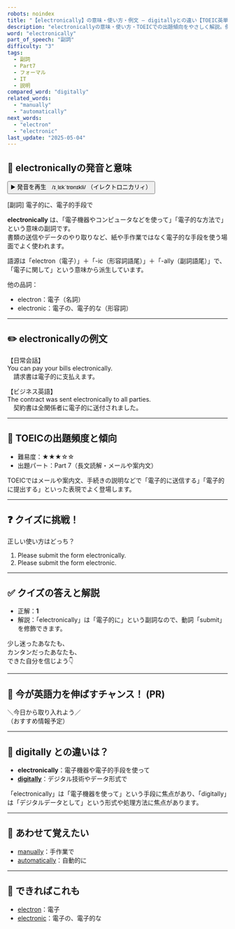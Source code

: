 ```yaml
---
robots: noindex
title: "【electronically】の意味・使い方・例文 ― digitallyとの違い【TOEIC英単語】"
description: "electronicallyの意味・使い方・TOEICでの出題傾向をやさしく解説。例文・クイズ付きでdigitallyとの違いもわかりやすく学べます。"
word: "electronically"
part_of_speech: "副詞"
difficulty: "3"
tags:
  - 副詞
  - Part7
  - フォーマル
  - IT
  - 説明
compared_word: "digitally"
related_words:
  - "manually"
  - "automatically"
next_words:
  - "electron"
  - "electronic"
last_update: "2025-05-04"
---
```


## 🔰 electronicallyの発音と意味

<button class="play-audio" onclick="playTTS('electronically')">
  <span class="play-audio-main">
    ▶️ 発音を再生　/ɪˌlɛkˈtrɒnɪkli/
  </span>
  <span class="play-audio-sub">
    （イレクトロニカリィ）
  </span>
</button>

[副詞] 電子的に、電子的手段で

**electronically** は、「電子機器やコンピュータなどを使って」「電子的な方法で」という意味の副詞です。  
書類の送信やデータのやり取りなど、紙や手作業ではなく電子的な手段を使う場面でよく使われます。

語源は「electron（電子）」＋「-ic（形容詞語尾）」＋「-ally（副詞語尾）」で、「電子に関して」という意味から派生しています。

他の品詞：  
- electron：電子（名詞）
- electronic：電子の、電子的な（形容詞）

---

## ✏️ electronicallyの例文

【日常会話】  
You can pay your bills electronically.  
　請求書は電子的に支払えます。

【ビジネス英語】  
The contract was sent electronically to all parties.  
　契約書は全関係者に電子的に送付されました。

---

## 🎯 TOEICの出題頻度と傾向

- 難易度：★★★☆☆
- 出題パート：Part 7（長文読解・メールや案内文）

TOEICではメールや案内文、手続きの説明などで「電子的に送信する」「電子的に提出する」といった表現でよく登場します。

---

## ❓ クイズに挑戦！

正しい使い方はどっち？

1. Please submit the form electronically.  
2. Please submit the form electronic.

---

## ✅ クイズの答えと解説

- 正解：**1**
- 解説：「electronically」は「電子的に」という副詞なので、動詞「submit」を修飾できます。

少し迷ったあなたも、  
カンタンだったあなたも、  
できた自分を信じよう👇️

---

## 🚀 今が英語力を伸ばすチャンス！ (PR)

<div class="info-center">
＼今日から取り入れよう／<br>  
（おすすめ情報予定）
</div>

---

## 🤔  digitally との違いは？

- **electronically**：電子機器や電子的手段を使って
- **[digitally](/digitally)**：デジタル技術やデータ形式で

「electronically」は「電子機器を使って」という手段に焦点があり、「digitally」は「デジタルデータとして」という形式や処理方法に焦点があります。

---

## 🧩 あわせて覚えたい

- [manually](/manually)：手作業で
- [automatically](/automatically)：自動的に

---

## 📖 できればこれも

- [electron](/electron)：電子
- [electronic](/electronic)：電子の、電子的な

<!-- cvid: aid49_bid21 -->
